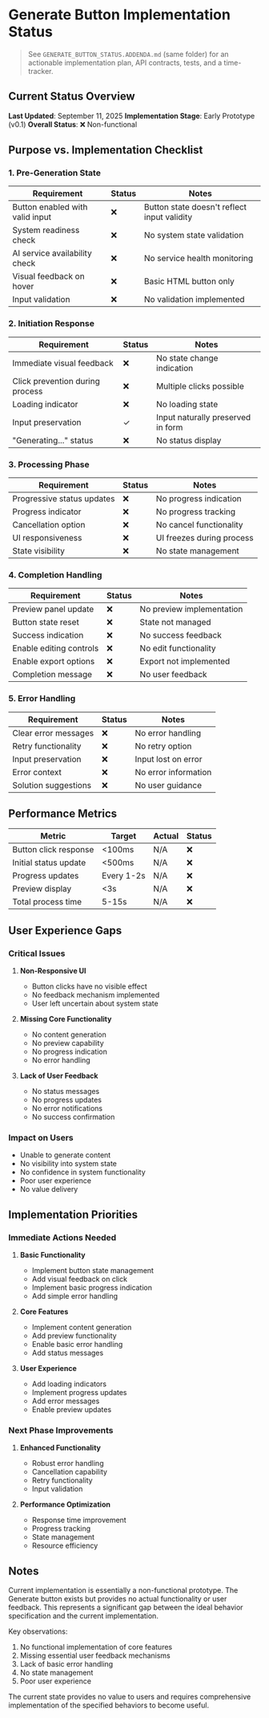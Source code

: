 # Generate Button Implementation Status

> See `GENERATE_BUTTON_STATUS.ADDENDA.md` (same folder) for an actionable implementation plan, API contracts, tests, and a time-tracker.

## Current Status Overview

**Last Updated**: September 11, 2025
**Implementation Stage**: Early Prototype (v0.1)
**Overall Status**: ❌ Non-functional

## Purpose vs. Implementation Checklist

### 1. Pre-Generation State

| Requirement                     | Status | Notes                                       |
| ------------------------------- | ------ | ------------------------------------------- |
| Button enabled with valid input | ❌     | Button state doesn't reflect input validity |
| System readiness check          | ❌     | No system state validation                  |
| AI service availability check   | ❌     | No service health monitoring                |
| Visual feedback on hover        | ❌     | Basic HTML button only                      |
| Input validation                | ❌     | No validation implemented                   |

### 2. Initiation Response

| Requirement                     | Status | Notes                             |
| ------------------------------- | ------ | --------------------------------- |
| Immediate visual feedback       | ❌     | No state change indication        |
| Click prevention during process | ❌     | Multiple clicks possible          |
| Loading indicator               | ❌     | No loading state                  |
| Input preservation              | ✓      | Input naturally preserved in form |
| "Generating..." status          | ❌     | No status display                 |

### 3. Processing Phase

| Requirement                | Status | Notes                     |
| -------------------------- | ------ | ------------------------- |
| Progressive status updates | ❌     | No progress indication    |
| Progress indicator         | ❌     | No progress tracking      |
| Cancellation option        | ❌     | No cancel functionality   |
| UI responsiveness          | ❌     | UI freezes during process |
| State visibility           | ❌     | No state management       |

### 4. Completion Handling

| Requirement             | Status | Notes                     |
| ----------------------- | ------ | ------------------------- |
| Preview panel update    | ❌     | No preview implementation |
| Button state reset      | ❌     | State not managed         |
| Success indication      | ❌     | No success feedback       |
| Enable editing controls | ❌     | No edit functionality     |
| Enable export options   | ❌     | Export not implemented    |
| Completion message      | ❌     | No user feedback          |

### 5. Error Handling

| Requirement          | Status | Notes                |
| -------------------- | ------ | -------------------- |
| Clear error messages | ❌     | No error handling    |
| Retry functionality  | ❌     | No retry option      |
| Input preservation   | ❌     | Input lost on error  |
| Error context        | ❌     | No error information |
| Solution suggestions | ❌     | No user guidance     |

## Performance Metrics

| Metric                | Target     | Actual | Status |
| --------------------- | ---------- | ------ | ------ |
| Button click response | <100ms     | N/A    | ❌     |
| Initial status update | <500ms     | N/A    | ❌     |
| Progress updates      | Every 1-2s | N/A    | ❌     |
| Preview display       | <3s        | N/A    | ❌     |
| Total process time    | 5-15s      | N/A    | ❌     |

## User Experience Gaps

### Critical Issues

1. **Non-Responsive UI**

   - Button clicks have no visible effect
   - No feedback mechanism implemented
   - User left uncertain about system state

2. **Missing Core Functionality**

   - No content generation
   - No preview capability
   - No progress indication
   - No error handling

3. **Lack of User Feedback**
   - No status messages
   - No progress updates
   - No error notifications
   - No success confirmation

### Impact on Users

- Unable to generate content
- No visibility into system state
- No confidence in system functionality
- Poor user experience
- No value delivery

## Implementation Priorities

### Immediate Actions Needed

1. **Basic Functionality**

   - Implement button state management
   - Add visual feedback on click
   - Implement basic progress indication
   - Add simple error handling

2. **Core Features**

   - Implement content generation
   - Add preview functionality
   - Enable basic error handling
   - Add status messages

3. **User Experience**
   - Add loading indicators
   - Implement progress updates
   - Add error messages
   - Enable preview updates

### Next Phase Improvements

1. **Enhanced Functionality**

   - Robust error handling
   - Cancellation capability
   - Retry functionality
   - Input validation

2. **Performance Optimization**
   - Response time improvement
   - Progress tracking
   - State management
   - Resource efficiency

## Notes

Current implementation is essentially a non-functional prototype. The Generate button exists but provides no actual functionality or user feedback. This represents a significant gap between the ideal behavior specification and the current implementation.

Key observations:

1. No functional implementation of core features
2. Missing essential user feedback mechanisms
3. Lack of basic error handling
4. No state management
5. Poor user experience

The current state provides no value to users and requires comprehensive implementation of the specified behaviors to become useful.
